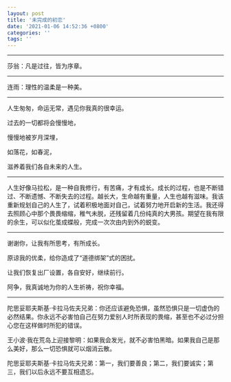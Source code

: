 ```yaml
---
layout: post
title: '未完成的初恋'
date: '2021-01-06 14:52:36 +0800'
categories: ''
tags: ''
---
```

- - -

莎翁：凡是过往，皆为序章。

- - -

连雨：理性的温柔是一种美。

- - -

人生匆匆，命运无常，遇见你我真的很幸运。

过去的一切都将会慢慢地，

慢慢地被岁月深埋，

如落花，如春泥，

滋养着我们各自未来的人生。

- - -

人生好像马拉松，是一种自我修行，有苦痛，才有成长。成长的过程，也是不断错过、不断遗憾、不断失去的过程。越长大，生命越有重量，人生也越有滋味。我该重新规划自己的人生了，试着积极地面对自己，试着努力地开启新的生活。我还得去照顾心中那个畏畏缩缩，稚气未脱，还残留着几份纯真的大男孩。期望在我有限的余生，可以似化茧成蝶般，完成一次次由内到外的蜕变。

- - -

谢谢你，让我有所思考，有所成长。

原谅我的优柔，给你造成了“道德绑架”式的困扰。

让我们恢复出厂设置，各自安好，继续前行。

阿争，我真诚地为你的人生祈祷，祝你幸福。

- - -

陀思妥耶夫斯基·卡拉马佐夫兄弟：你还应该避免恐惧，虽然恐惧只是一切虚伪的必然结果。你永远不必害怕自己在努力爱别人时所表现的畏缩，甚至也不必过分担心您在这样做时所犯的错误。

王小波·我在荒岛上迎接黎明：如果我会发光，就不必害怕黑暗。如果我自己是那么美好，那么一切恐惧就可以烟消云散。

陀思妥耶夫斯基·卡拉马佐夫兄弟：第一，我们要善良；第二，我们要诚实；第三，我们以后永远不要互相遗忘。
